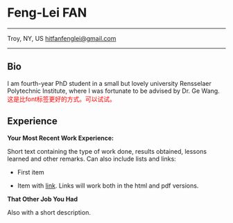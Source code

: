 Feng-Lei FAN
============

-------------------     ----------------------------
Troy, NY, US              hitfanfenglei@gmail.com                  
-------------------     ----------------------------

Bio
---------

I am fourth-year PhD student in a small but lovely university Rensselaer Polytechnic Institute, where I was fortunate to be advised by Dr. Ge Wang. 
<span style="color:red;">这是比font标签更好的方式。可以试试。</span>

Experience
----------

**Your Most Recent Work Experience:**

Short text containing the type of work done, results obtained,
lessons learned and other remarks. Can also include lists and
links:

* First item

* Item with [link](http://www.example.com). Links will work both in
  the html and pdf versions.

**That Other Job You Had**

Also with a short description.

